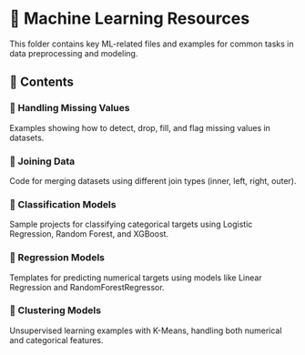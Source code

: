 # 📁 Machine Learning Resources

This folder contains key ML-related files and examples for common tasks in data preprocessing and modeling.

## 📌 Contents

### 🔹 Handling Missing Values
Examples showing how to detect, drop, fill, and flag missing values in datasets.

### 🔹 Joining Data
Code for merging datasets using different join types (inner, left, right, outer).

### 🔹 Classification Models
Sample projects for classifying categorical targets using Logistic Regression, Random Forest, and XGBoost.

### 🔹 Regression Models
Templates for predicting numerical targets using models like Linear Regression and RandomForestRegressor.

### 🔹 Clustering Models
Unsupervised learning examples with K-Means, handling both numerical and categorical features.
